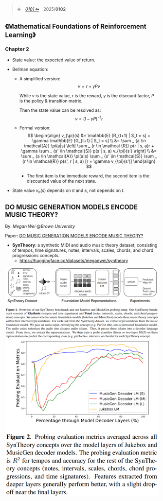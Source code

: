 
>:sailboat: &ensp; [*0101* **&#x21e6;**](0101.md) &ensp; 2025/**0102** &ensp;



## 《Mathematical Foundations of Reinforcement Learning》

### Chapter 2

* State value: the expected value of return.

* Bellman equation:

  * A simplified version:
    $$
    v = r + \gamma P v
    $$

    While $v$ is the state value, $r$ is the reward, $\gamma$ is the discount factor, $P$ is the policy & transition matrix.

    Then the state value can be resolved as:
    $$
    v = (I - \gamma P)^{-1} r
    $$

  * Formal version:
    $$
    \begin{align}
    v_{\pi}(s) &= \mathbb{E} [R_{t+1} | S_t = s] + \gamma \mathbb{E} [G_{t+1} | S_t = s] \\
    &= \sum _ {a \in \mathcal{A}} \pi(a|s) \left[ \sum _ {r \in \mathcal {R}} p(r | s, a)r + \gamma \sum _ {s' \in \mathcal{S}} p(s'| s, a) v_{\pi}(s') \right] \\
    &= \sum _ {a \in \mathcal{A}} \pi(a|s) \sum _ {s' \in \mathcal{S}} \sum _ {r \in \mathcal{R}} p(s', r | s, a) [r + \gamma v_{\pi}(s')]
    \end{align}
    $$

    * The first item is the immediate reward, the second item is the discounted value of the next state.

* State value $v_{\pi}(s)$ depends on $\pi$ and $s$, not depends on $t$.


## DO MUSIC GENERATION MODELS ENCODE MUSIC THEORY?

By: *Megan Wei* @*Brown University*

Paper: [DO MUSIC GENERATION MODELS ENCODE MUSIC THEORY?](https://arxiv.org/pdf/2410.00872)

* **SynTheory**: a synthetic MIDI and audio music theory dataset, consisting of tempos, time signatures, notes, intervals, scales, chords, and chord progressions concepts.
  * https://huggingface.co/datasets/meganwei/syntheory

![](assets/arxiv2410.00872-figure1.png)
![](assets/arxiv2410.00872-figure2.png)
